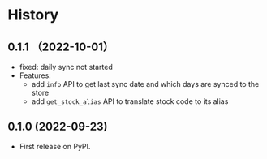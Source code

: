 # History

## 0.1.1 （2022-10-01）
* fixed: daily sync not started
* Features:
  * add `info` API to get last sync date and which days are synced to the store
  * add `get_stock_alias` API to translate stock code to its alias
## 0.1.0 (2022-09-23)

* First release on PyPI.

